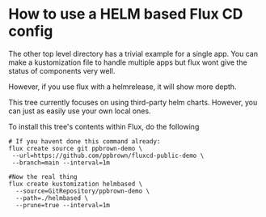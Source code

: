 # How to use a HELM based Flux CD config

The other top level directory has a trivial example for a single app.
You can make a kustomization file to handle multiple apps but
flux wont give the status of components very well.

However, if you use flux with a helmrelease, it will show more depth. 

This tree currently focuses on using third-party helm charts.
However, you can just as easily use your own local ones.

To install this tree's contents within Flux, 
do the following

    # If you havent done this command already:
    flux create source git ppbrown-demo \
     --url=https://github.com/ppbrown/fluxcd-public-demo \
     --branch=main --interval=1m
     
    #Now the real thing
    flux create kustomization helmbased \
      --source=GitRepository/ppbrown-demo \
      --path=./helmbased \
      --prune=true --interval=1m
